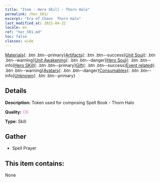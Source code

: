 ```yaml
---
title: "Item - Hero SKill - Thorn Halo"
permalink: /her_501/
excerpt: "Era of Chaos  Thorn Halo"
last_modified_at: 2021-04-22
locale: en
ref: "her_501.md"
toc: false
classes: wide
---
```

 [Materials](/Items/){: .btn .btn--primary}[Artifacts](/Items/Artifacts/){: .btn .btn--success}[Unit Soul](/Items/UnitSoul/){: .btn .btn--warning}[Unit Awakening](/Items/UnitAwakening/){: .btn .btn--danger}[Hero Soul](/Items/HeroSoul/){: .btn .btn--info}[Hero SKill](/Items/HeroSkill/){: .btn .btn--primary}[Gift](/Items/Gift/){: .btn .btn--success}[Event related](/Items/Events/){: .btn .btn--warning}[Avatars](/Items/Avatars/){: .btn .btn--danger}[Consumables](/Items/Consumables/){: .btn .btn--info}[Unknown](/Items/Unknown/){: .btn .btn--primary}

## Details
 **Description:** Token used for composing Spell Book - Thorn Halo

 **Quality:** <span style="color: #DA70D6">OK</span>

 **Type:** Skill

## Gather

*    Spell Prayer 

## This item contains:

  None

